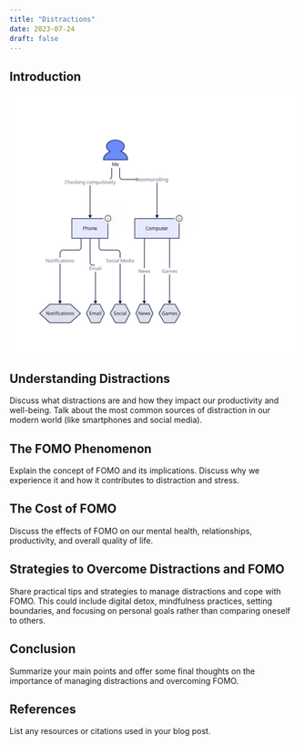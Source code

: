 ```yaml
---
title: "Distractions"
date: 2023-07-24
draft: false
---
```



## Introduction

![The Modern Day Distractions](distraction.svg)

## Understanding Distractions

Discuss what distractions are and how they impact our productivity and well-being. Talk about the most common sources of distraction in our modern world (like smartphones and social media).

## The FOMO Phenomenon

Explain the concept of FOMO and its implications. Discuss why we experience it and how it contributes to distraction and stress.

## The Cost of FOMO

Discuss the effects of FOMO on our mental health, relationships, productivity, and overall quality of life. 

## Strategies to Overcome Distractions and FOMO

Share practical tips and strategies to manage distractions and cope with FOMO. This could include digital detox, mindfulness practices, setting boundaries, and focusing on personal goals rather than comparing oneself to others.

## Conclusion

Summarize your main points and offer some final thoughts on the importance of managing distractions and overcoming FOMO.

## References

List any resources or citations used in your blog post.
